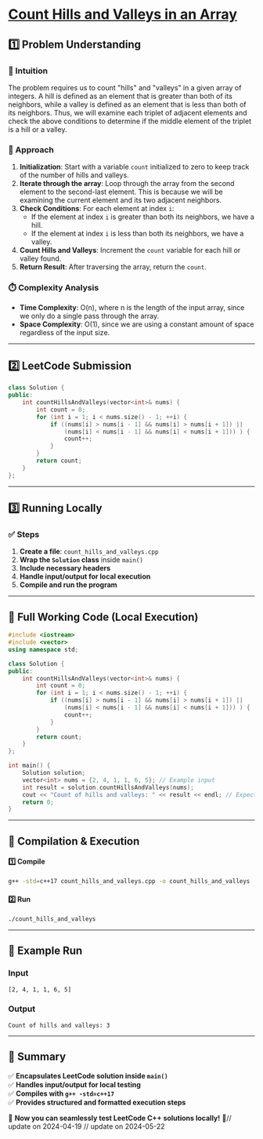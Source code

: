 # **[Count Hills and Valleys in an Array](https://leetcode.com/problems/count-hills-and-valleys-in-an-array/description/)**  

## **1️⃣ Problem Understanding**  
### **📌 Intuition**  
The problem requires us to count "hills" and "valleys" in a given array of integers. A hill is defined as an element that is greater than both of its neighbors, while a valley is defined as an element that is less than both of its neighbors. Thus, we will examine each triplet of adjacent elements and check the above conditions to determine if the middle element of the triplet is a hill or a valley.

### **🚀 Approach**  
1. **Initialization**: Start with a variable `count` initialized to zero to keep track of the number of hills and valleys.
2. **Iterate through the array**: Loop through the array from the second element to the second-last element. This is because we will be examining the current element and its two adjacent neighbors.
3. **Check Conditions**: For each element at index `i`:
   - If the element at index `i` is greater than both its neighbors, we have a hill.
   - If the element at index `i` is less than both its neighbors, we have a valley.
4. **Count Hills and Valleys**: Increment the `count` variable for each hill or valley found.
5. **Return Result**: After traversing the array, return the `count`.

### **⏱️ Complexity Analysis**  
- **Time Complexity**: O(n), where n is the length of the input array, since we only do a single pass through the array.
- **Space Complexity**: O(1), since we are using a constant amount of space regardless of the input size.

---

## **2️⃣ LeetCode Submission**  
```cpp
class Solution {
public:
    int countHillsAndValleys(vector<int>& nums) {
        int count = 0;
        for (int i = 1; i < nums.size() - 1; ++i) {
            if ((nums[i] > nums[i - 1] && nums[i] > nums[i + 1]) || 
                (nums[i] < nums[i - 1] && nums[i] < nums[i + 1])) ) {
                count++;
            }
        }
        return count;
    }
};
```  

---  

## **3️⃣ Running Locally**  
### **✅ Steps**  
1. **Create a file**: `count_hills_and_valleys.cpp`  
2. **Wrap the `Solution` class** inside `main()`  
3. **Include necessary headers**  
4. **Handle input/output for local execution**  
5. **Compile and run the program**  

---  

## **📝 Full Working Code (Local Execution)**  
```cpp
#include <iostream>
#include <vector>
using namespace std;

class Solution {
public:
    int countHillsAndValleys(vector<int>& nums) {
        int count = 0;
        for (int i = 1; i < nums.size() - 1; ++i) {
            if ((nums[i] > nums[i - 1] && nums[i] > nums[i + 1]) || 
                (nums[i] < nums[i - 1] && nums[i] < nums[i + 1])) ) {
                count++;
            }
        }
        return count;
    }
};

int main() {
    Solution solution;
    vector<int> nums = {2, 4, 1, 1, 6, 5}; // Example input
    int result = solution.countHillsAndValleys(nums);
    cout << "Count of hills and valleys: " << result << endl; // Expected output: 3
    return 0;
}
```  

---  

## **🔧 Compilation & Execution**  
#### **1️⃣ Compile**  
```bash
g++ -std=c++17 count_hills_and_valleys.cpp -o count_hills_and_valleys
```  

#### **2️⃣ Run**  
```bash
./count_hills_and_valleys
```  

---  

## **🎯 Example Run**  
### **Input**  
```
[2, 4, 1, 1, 6, 5]
```  
### **Output**  
```
Count of hills and valleys: 3
```  

---  

## **📌 Summary**  
✅ **Encapsulates LeetCode solution inside `main()`**  
✅ **Handles input/output for local testing**  
✅ **Compiles with `g++ -std=c++17`**  
✅ **Provides structured and formatted execution steps**  

🚀 **Now you can seamlessly test LeetCode C++ solutions locally!** 🚀// update on 2024-04-19
// update on 2024-05-22
